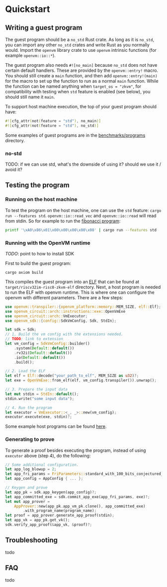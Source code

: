 # Quickstart

## Writing a guest program

The guest program should be a `no_std` Rust crate. As long as it is `no_std`, you can import any other
`no_std` crates and write Rust as you normally would. Import the `openvm` library crate to use `openvm` intrinsic functions (for example `openvm::io::*`).

The guest program also needs `#![no_main]` because `no_std` does not have certain default handlers. These are provided by the `openvm::entry!` macro. You should still create a `main` function, and then add `openvm::entry!(main)` for the macro to set up the function to run as a normal `main` function. While the function can be named anything when `target_os = "zkvm"`, for compatibility with testing when `std` feature is enabled (see below), you should still name it `main`.

To support host machine execution, the top of your guest program should have:

```rust
#![cfg_attr(not(feature = "std"), no_main)]
#![cfg_attr(not(feature = "std"), no_std)]
```

Some examples of guest programs are in the [benchmarks/programs](https://github.com/openvm-org/openvm/tree/main/benchmarks/programs) directory.

### no-std

TODO: if we can use std, what's the downside of using it? should we use it / avoid it?

## Testing the program

### Running on the host machine

To test the program on the host machine, one can use the `std` feature: `cargo run --features std`. `openvm::io::read_vec` and `openvm::io::read` will read from stdin. So for example to run the [fibonacci program](https://github.com/openvm-org/openvm/tree/main/benchmarks/programs/fibonacci):

```bash
printf '\xA0\x86\x01\x00\x00\x00\x00\x00' | cargo run --features std
```

### Running with the OpenVM runtime

*TODO*: point to how to install SDK

First to build the guest program:
```
cargo axiom build
```

This compiles the guest program into an [ELF](https://en.wikipedia.org/wiki/Executable_and_Linkable_Format) that can be found at `target/riscv32im-risc0-zkvm-elf` directory.
Next, a host program is needed to run the ELF with openvm runtime. This is where one can configure the openvm with different parameters. There are a few steps:

```rust
use openvm::transpiler::{openvm_platform::memory::MEM_SIZE, elf::Elf};
use openvm_circuit::arch::instructions::exe::OpenVmExe
use openvm_circuit::arch::VmExecutor;
use openvm_sdk::{config::SdkVmConfig, Sdk, StdIn};

let sdk = Sdk;
// 1. Build the vm config with the extensions needed.
// TODO: link to extension
let vm_config = SdkVmConfig::builder()
    .system(Default::default())
    .rv32i(Default::default())
    .io(Default::default())
    .build();

// 2. Load the ELF
let elf = Elf::decode("your_path_to_elf", MEM_SIZE as u32)?;
let exe = OpenVmExe::from_elf(elf, vm_config.transpiler()).unwrap();

// 3. Prepare the input data
let mut stdin = StdIn::default();
stdin.write("some input data");

// 4. Run the program
let executor = VmExecutor::<_, _>::new(vm_config);
executor.execute(exe, stdin)?;
```
Some example host programs can be found [here](https://github.com/openvm-org/openvm/tree/main/benchmarks/src/bin).

### Generating to prove

To generate a proof besides executing the program, instead of using `executor` above (step 4), do the following:
```rust
// Some additional configuration.
let app_log_blowup = 2;
let app_fri_params = FriParameters::standard_with_100_bits_conjectured_security(app_log_blowup);
let app_config = AppConfig { ... };

// Keygen and prove
let app_pk = sdk.app_keygen(app_config)?;
let app_committed_exe = sdk.commit_app_exe(app_fri_params, exe)?;
let mut app_prover =
    AppProver::new(app_pk.app_vm_pk.clone(), app_committed_exe)
        .with_program_name(program_name);
let proof = app_prover.generate_app_proof(stdin);
let app_vk = app_pk.get_vk();
sdk.verify_app_proof(&app_vk, &proof)?;
```

## Troubleshooting

todo

## FAQ

todo